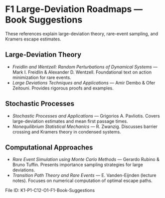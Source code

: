 # F1 Large-Deviation Roadmaps — Book Suggestions

These references explain large-deviation theory, rare-event sampling, and Kramers escape estimates.

## Large-Deviation Theory
- *Freidlin and Wentzell: Random Perturbations of Dynamical Systems* — Mark I. Freidlin & Alexander D. Wentzell. Foundational text on action minimization for rare events.
- *Large Deviations Techniques and Applications* — Amir Dembo & Ofer Zeitouni. Provides rigorous proofs and examples.

## Stochastic Processes
- *Stochastic Processes and Applications* — Grigorios A. Pavliotis. Covers large-deviation estimates and mean first passage times.
- *Nonequilibrium Statistical Mechanics* — R. Zwanzig. Discusses barrier crossing and Kramers theory in condensed systems.

## Computational Approaches
- *Rare Event Simulation using Monte Carlo Methods* — Gerardo Rubino & Bruno Tuffin. Presents importance sampling strategies for large deviations.
- *Transition Path Theory and Rare Events* — E. Vanden-Eijnden (lecture notes). Focuses on numerical computation of optimal escape paths.

File ID: K1-P1-C12-O1-F1-Book-Suggestions
